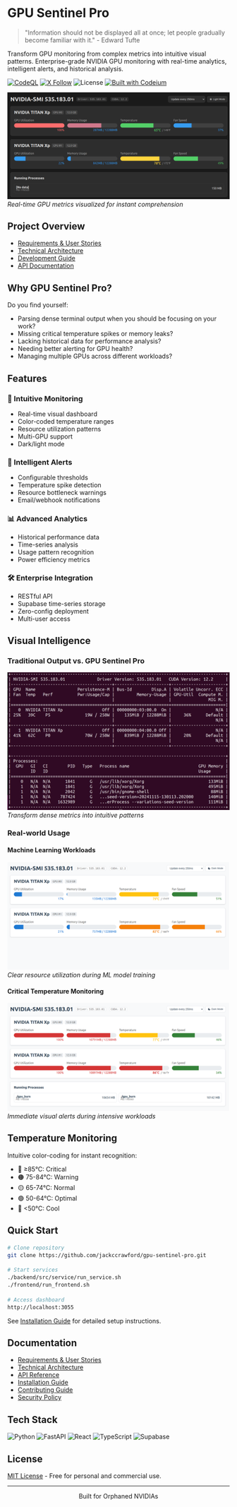 # GPU Sentinel Pro

> "Information should not be displayed all at once; let people gradually become familiar with it." - Edward Tufte

Transform GPU monitoring from complex metrics into intuitive visual patterns. Enterprise-grade NVIDIA GPU monitoring with real-time analytics, intelligent alerts, and historical analysis.

[![CodeQL](https://github.com/jackccrawford/gpu-sentinel-pro/actions/workflows/codeql.yml/badge.svg)](https://github.com/jackccrawford/gpu-sentinel-pro/actions/workflows/codeql.yml)
[![X Follow](https://img.shields.io/badge/style--blue?style=social&logo=x&label=Follow%20%40jackccrawford)](https://x.com/intent/follow?screen_name=jackccrawford)
![License](https://img.shields.io/github/license/Exafunction/codeium.vim)
[![Built with Codeium](https://codeium.com/badges/main)](https://codeium.com)

![Dark Mode Dashboard](images/DarkMode-Stressed.png)
*Real-time GPU metrics visualized for instant comprehension*

## Project Overview
- [Requirements & User Stories](docs/requirements/REQUIREMENTS.md)
- [Technical Architecture](docs/architecture/ARCHITECTURE.md)
- [Development Guide](docs/requirements/DEVELOPMENT_GUIDE.md)
- [API Documentation](docs/API.md)

## Why GPU Sentinel Pro?

Do you find yourself:
- Parsing dense terminal output when you should be focusing on your work?
- Missing critical temperature spikes or memory leaks?
- Lacking historical data for performance analysis?
- Needing better alerting for GPU health?
- Managing multiple GPUs across different workloads?

## Features

### 🎯 Intuitive Monitoring
- Real-time visual dashboard
- Color-coded temperature ranges
- Resource utilization patterns
- Multi-GPU support
- Dark/light mode

### 🔔 Intelligent Alerts
- Configurable thresholds
- Temperature spike detection
- Resource bottleneck warnings
- Email/webhook notifications

### 📊 Advanced Analytics
- Historical performance data
- Time-series analysis
- Usage pattern recognition
- Power efficiency metrics

### 🛠 Enterprise Integration
- RESTful API
- Supabase time-series storage
- Zero-config deployment
- Multi-user access

## Visual Intelligence

### Traditional Output vs. GPU Sentinel Pro
![Traditional vs Modern](images/nvidia-smi.png)
*Transform dense metrics into intuitive patterns*

### Real-world Usage

#### Machine Learning Workloads
![ML Monitoring](images/Ollama-Mistral-Small.png)
*Clear resource utilization during ML model training*

#### Critical Temperature Monitoring
![Temperature Alerts](images/gpu-burn-danger-zone.png)
*Immediate visual alerts during intensive workloads*

## Temperature Monitoring

Intuitive color-coding for instant recognition:
- 🔴 ≥85°C: Critical
- 🟠 75-84°C: Warning
- 🟡 65-74°C: Normal
- 🟢 50-64°C: Optimal
- 🔵 <50°C: Cool

## Quick Start

```bash
# Clone repository
git clone https://github.com/jackccrawford/gpu-sentinel-pro.git

# Start services
./backend/src/service/run_service.sh
./frontend/run_frontend.sh

# Access dashboard
http://localhost:3055
```

See [Installation Guide](docs/INSTALLATION.md) for detailed setup instructions.

## Documentation

- [Requirements & User Stories](docs/requirements/REQUIREMENTS.md)
- [Technical Architecture](docs/architecture/ARCHITECTURE.md)
- [API Reference](docs/API.md)
- [Installation Guide](docs/INSTALLATION.md)
- [Contributing Guide](CONTRIBUTING.md)
- [Security Policy](SECURITY.md)

## Tech Stack

![Python](https://img.shields.io/badge/Python-3.10%2B-blue?style=for-the-badge&logo=python&logoColor=white)
![FastAPI](https://img.shields.io/badge/FastAPI-005571?style=for-the-badge&logo=fastapi)
![React](https://img.shields.io/badge/React-20232A?style=for-the-badge&logo=react&logoColor=61DAFB)
![TypeScript](https://img.shields.io/badge/TypeScript-007ACC?style=for-the-badge&logo=typescript&logoColor=white)
![Supabase](https://img.shields.io/badge/Supabase-181818?style=for-the-badge&logo=supabase&logoColor=white)

## License

[MIT License](LICENSE) - Free for personal and commercial use.

---

<p align="center">Built for Orphaned NVIDIAs</p>
